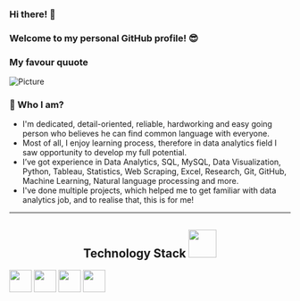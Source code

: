 ### Hi there! 👋
### Welcome to my personal GitHub profile! :sunglasses:

### My favour quuote 
![Picture](https://i.ibb.co/713mG0L/done-is-better-than-perfect.png)


### 🌱  Who I am? 
- I'm dedicated, detail-oriented, reliable, hardworking and easy going person who believes he can find common language with everyone.
- Most of all, I enjoy learning process, therefore in data analytics field I saw opportunity to develop my full potential.
- I’ve got experience in Data Analytics, SQL, MySQL, Data Visualization, Python, Tableau, Statistics, Web Scraping, Excel, Research, Git, GitHub, Machine Learning, Natural language processing and more.
- I've done multiple projects, which helped me to get familiar with data analytics job, and to realise that, this is for me!
__________________________________________
<h2 align="center">Technology Stack <img src="https://media.giphy.com/media/iDaCeaKrHhUI1I8e2b/giphy.gif" width="50"></h2>

<img height="40" src="https://img.shields.io/badge/-Python-3776AB?logo=python&logoColor=white&style=flat"/> <img height="40" src="https://img.shields.io/badge/-Jupyter-F37626?logo=jupyter&logoColor=white&style=flat"/> <img height="40" src="https://img.shields.io/badge/-MySQL-4479A1?logo=mysql&logoColor=white&style=flat"/> <img height="40" src="https://img.shields.io/badge/-Tableau-315F85?logo=tableau&logoColor=white&style=flat"/>
